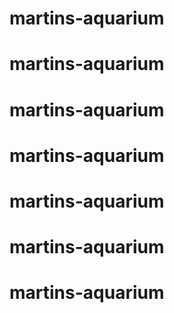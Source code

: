# martins-aquarium
# martins-aquarium
# martins-aquarium
# martins-aquarium
# martins-aquarium
# martins-aquarium
# martins-aquarium
